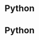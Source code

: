 # Python
<!-- …or create a new repository on the command line
echo "# Python" >> README.md
git init
git add README.md
git commit -m "first commit"
git branch -M main
git remote add origin https://github.com/yooyijun15/Python.git
git push -u origin main -->


<!-- …or push an existing repository from the command line
git remote add origin https://github.com/yooyijun15/Python.git
git branch -M main
git push -u origin main -->
# Python
